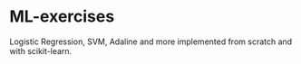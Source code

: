 # ML-exercises

Logistic Regression, SVM, Adaline and more implemented from scratch and with scikit-learn.
